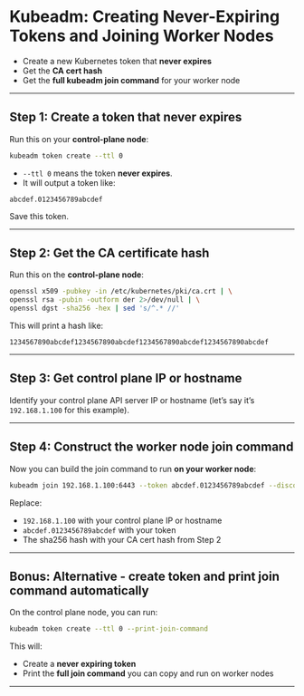 # Kubeadm: Creating Never-Expiring Tokens and Joining Worker Nodes

* Create a new Kubernetes token that **never expires**
* Get the **CA cert hash**
* Get the **full kubeadm join command** for your worker node

---

## Step 1: Create a token that never expires

Run this on your **control-plane node**:

```bash
kubeadm token create --ttl 0
```

* `--ttl 0` means the token **never expires**.
* It will output a token like:

```
abcdef.0123456789abcdef
```

Save this token.

---

## Step 2: Get the CA certificate hash

Run this on the **control-plane node**:

```bash
openssl x509 -pubkey -in /etc/kubernetes/pki/ca.crt | \
openssl rsa -pubin -outform der 2>/dev/null | \
openssl dgst -sha256 -hex | sed 's/^.* //'
```

This will print a hash like:

```
1234567890abcdef1234567890abcdef1234567890abcdef1234567890abcdef
```

---

## Step 3: Get control plane IP or hostname

Identify your control plane API server IP or hostname (let’s say it’s `192.168.1.100` for this example).

---

## Step 4: Construct the worker node join command

Now you can build the join command to run **on your worker node**:

```bash
kubeadm join 192.168.1.100:6443 --token abcdef.0123456789abcdef --discovery-token-ca-cert-hash sha256:1234567890abcdef1234567890abcdef1234567890abcdef1234567890abcdef
```

Replace:

* `192.168.1.100` with your control plane IP or hostname
* `abcdef.0123456789abcdef` with your token
* The sha256 hash with your CA cert hash from Step 2

---

## Bonus: Alternative - create token and print join command automatically

On the control plane node, you can run:

```bash
kubeadm token create --ttl 0 --print-join-command
```

This will:

* Create a **never expiring token**
* Print the **full join command** you can copy and run on worker nodes

---

